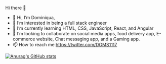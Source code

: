 Hi there 👋 

- 👋 Hi, I’m Dominiqua, 
- 👀 I’m interested in being a full stack engineer 
- 🌱 I’m currently learning HTML, CSS, JavaScript, React, and Angular
- 💞️ I’m looking to collaborate on social media apps, food delivery app, E-commerce website, Chat messaging app, and a Gaming app.
- 📫 How to reach me https://twitter.com/DOMS1117

[![Anurag's GitHub stats](https://github-readme-stats.vercel.app/api?username=DOM1117)](https://github.com/anuraghazra/github-readme-stats)
